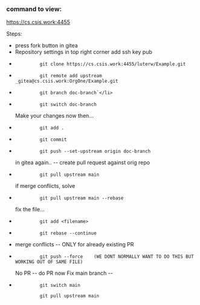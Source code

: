 ### command to view:
https://cs.csis.work:4455



Steps:
<ul>
<li> press fork button in gitea </li>
<li> Repository settings in top right corner add ssh key pub </li>
<li> 
    
             git clone https://cs.csis.work:4455/luterw/Example.git
</li>
<li> 
    
             git remote add upstream _gitea@cs.csis.work:OrgOne/Example.git
</li>
<li> 
    
             git branch doc-branch`</li>
<li> 
    
             git switch doc-branch
</li>
Make your changes now then...
<li> 
    
             git add . 
</li>
<li>
    
             git commit 
</li>
<li> 
    
             git push --set-upstream origin doc-branch
</li>
in gitea again.. -- create pull request against orig repo
<li> 
    
             git pull upstream main
</li>
if merge conflicts, solve 

<li> 
    
             git pull upstream main --rebase
</li>
fix the file... 
<li> 
    
             git add <filename> 
</li>
<li> 
    
             git rebase --continue 
</li>
<li> 
    merge conflicts -- ONLY for already existing PR 
</li>
<li> 
    
             git push --force    (WE DONT NORMALLY WANT TO DO THIS BUT WORKING OUT OF SAME FILE) 
</li>
No PR -- do PR now
Fix main branch -- 
<li>
    
             git switch main
    
             git pull upstream main
</li>
</ul>

